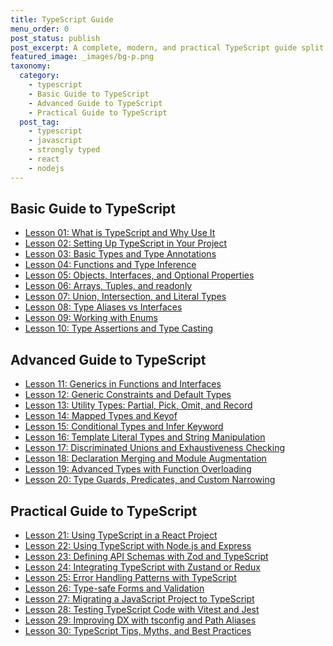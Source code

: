 ```yaml
---
title: TypeScript Guide
menu_order: 0
post_status: publish
post_excerpt: A complete, modern, and practical TypeScript guide split into Basic, Advanced, and Practical sections with examples and clear lessons.
featured_image: _images/bg-p.png
taxonomy:
  category:
    - typescript
    - Basic Guide to TypeScript
    - Advanced Guide to TypeScript
    - Practical Guide to TypeScript
  post_tag:
    - typescript
    - javascript
    - strongly typed
    - react
    - nodejs
---
```


<div class="guru-cat-main" markdown="1">

<div class="guru-cat-in" markdown="1">

## Basic Guide to TypeScript

- [Lesson 01: What is TypeScript and Why Use It](./lesson-01-what-is-typescript-and-why-use-it)
- [Lesson 02: Setting Up TypeScript in Your Project](./lesson-02-setting-up-typescript-in-your-project)
- [Lesson 03: Basic Types and Type Annotations](./lesson-03-basic-types-and-type-annotations)
- [Lesson 04: Functions and Type Inference](./lesson-04-functions-and-type-inference)
- [Lesson 05: Objects, Interfaces, and Optional Properties](./lesson-05-objects,-interfaces,-and-optional-properties)
- [Lesson 06: Arrays, Tuples, and readonly](./lesson-06-arrays,-tuples,-and-readonly)
- [Lesson 07: Union, Intersection, and Literal Types](./lesson-07-union,-intersection,-and-literal-types)
- [Lesson 08: Type Aliases vs Interfaces](./lesson-08-type-aliases-vs-interfaces)
- [Lesson 09: Working with Enums](./lesson-09-working-with-enums)
- [Lesson 10: Type Assertions and Type Casting](./lesson-10-type-assertions-and-type-casting)

</div>

<div class="guru-cat-in" markdown="1">

## Advanced Guide to TypeScript

- [Lesson 11: Generics in Functions and Interfaces](./lesson-11-generics-in-functions-and-interfaces)
- [Lesson 12: Generic Constraints and Default Types](./lesson-12-generic-constraints-and-default-types)
- [Lesson 13: Utility Types: Partial, Pick, Omit, and Record](./lesson-13-utility-types:-partial,-pick,-omit,-and-record)
- [Lesson 14: Mapped Types and Keyof](./lesson-14-mapped-types-and-keyof)
- [Lesson 15: Conditional Types and Infer Keyword](./lesson-15-conditional-types-and-infer-keyword)
- [Lesson 16: Template Literal Types and String Manipulation](./lesson-16-template-literal-types-and-string-manipulation)
- [Lesson 17: Discriminated Unions and Exhaustiveness Checking](./lesson-17-discriminated-unions-and-exhaustiveness-checking)
- [Lesson 18: Declaration Merging and Module Augmentation](./lesson-18-declaration-merging-and-module-augmentation)
- [Lesson 19: Advanced Types with Function Overloading](./lesson-19-advanced-types-with-function-overloading)
- [Lesson 20: Type Guards, Predicates, and Custom Narrowing](./lesson-20-type-guards,-predicates,-and-custom-narrowing)

</div>

<div class="guru-cat-in" markdown="1">

## Practical Guide to TypeScript

- [Lesson 21: Using TypeScript in a React Project](./lesson-21-using-typescript-in-a-react-project)
- [Lesson 22: Using TypeScript with Node.js and Express](./lesson-22-using-typescript-with-node.js-and-express)
- [Lesson 23: Defining API Schemas with Zod and TypeScript](./lesson-23-defining-api-schemas-with-zod-and-typescript)
- [Lesson 24: Integrating TypeScript with Zustand or Redux](./lesson-24-integrating-typescript-with-zustand-or-redux)
- [Lesson 25: Error Handling Patterns with TypeScript](./lesson-25-error-handling-patterns-with-typescript)
- [Lesson 26: Type-safe Forms and Validation](./lesson-26-type-safe-forms-and-validation)
- [Lesson 27: Migrating a JavaScript Project to TypeScript](./lesson-27-migrating-a-javascript-project-to-typescript)
- [Lesson 28: Testing TypeScript Code with Vitest and Jest](./lesson-28-testing-typescript-code-with-vitest-and-jest)
- [Lesson 29: Improving DX with tsconfig and Path Aliases](./lesson-29-improving-dx-with-tsconfig-and-path-aliases)
- [Lesson 30: TypeScript Tips, Myths, and Best Practices](./lesson-30-typescript-tips,-myths,-and-best-practices)

</div>

</div>
